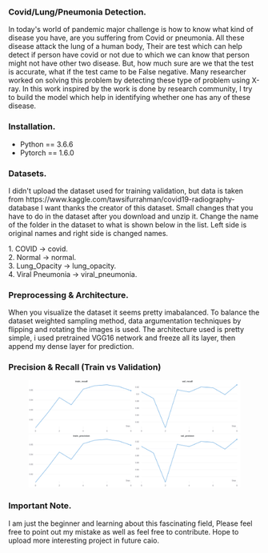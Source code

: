 <h3> Covid/Lung/Pneumonia Detection. </h3>
<p> In today's world of pandemic major challenge is how to know what kind of disease you have, are you suffering from Covid or pneumonia. All these disease attack the lung of a human body, Their are test which can help detect if person have covid or not due to which we can know that person might not have other two disease. But, how much sure are we that the test is accurate, what if the test came to be False negative. Many researcher worked on solving this problem by detecting these type of problem using X-ray. In this work inspired by the work is done by research community, I try to build the model which help in identifying whether one has any of these disease. </p>

<h3> Installation. </h3>
<ul>
  <li> Python == 3.6.6 </li>
  <li> Pytorch == 1.6.0 </li>
</ul>


<h3> Datasets. </h3>
<p>
I didn't upload the dataset used for training validation, but data is taken from https://www.kaggle.com/tawsifurrahman/covid19-radiography-database I want thanks the creator of this dataset. Small changes that you have to do in the dataset after you download and unzip it. Change the name of the folder in the dataset to what is shown below in the list. Left side is original names and right side is changed names.
</p>
 1. COVID -> covid. <br/>
 2. Normal -> normal. <br/>
 3. Lung_Opacity -> lung_opacity. <br /> 
 4. Viral Pneumonia -> viral_pneumonia. 

<h3> Preprocessing & Architecture. </h3>
 <p>
 When you visualize the dataset it seems pretty imabalanced. To balance the dataset weighted sampling method, data argumentation techniques by flipping and  rotating the images is used. The architecture used is pretty simple, i used pretrained VGG16 network and freeze all its layer, then append my dense layer for prediction.
</p>
<h3> Precision & Recall (Train vs Validation) </h3>
    <figure>
      <img src="plots/recall(train_validation).jpg">
      <img src="plots/precision(train_validation).jpg">
    </figure>

<h3> Important Note. </h3>
<p> I am just the beginner and learning about this fascinating field, Please feel free to point out my mistake as well as feel free to contribute. Hope to upload more interesting project in future caio.</p>
